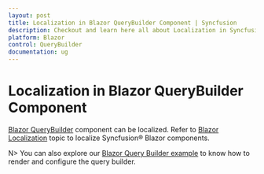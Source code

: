 ```yaml
---
layout: post
title: Localization in Blazor QueryBuilder Component | Syncfusion
description: Checkout and learn here all about Localization in Syncfusion Blazor QueryBuilder component and more.
platform: Blazor
control: QueryBuilder
documentation: ug
---
```


# Localization in Blazor QueryBuilder Component

[Blazor QueryBuilder](https://www.syncfusion.com/blazor-components/blazor-query-builder) component can be localized. Refer to [Blazor Localization](https://blazor.syncfusion.com/documentation/common/localization) topic to localize Syncfusion&reg; Blazor components.

N> You can also explore our [Blazor Query Builder example](https://blazor.syncfusion.com/demos/query-builder/default-functionalities?theme=bootstrap5) to know how to render and configure the query builder.